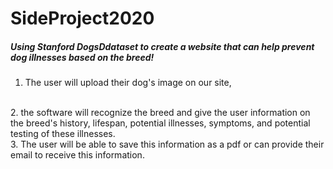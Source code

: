 # SideProject2020
##### Using Stanford DogsDdataset to create a website that can help prevent dog illnesses based on the breed! 

1. The user will upload their dog's image on our site, 
<br />
2. the software will recognize the breed and give the user information on the breed's history, lifespan, potential illnesses, symptoms, and potential testing of these illnesses.
<br />
3. The user will be able to save this information as a pdf or can provide their email to receive this information. 
